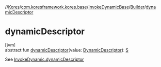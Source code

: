 //[Kores](../../../../index.md)/[com.koresframework.kores.base](../../index.md)/[InvokeDynamicBase](../index.md)/[Builder](index.md)/[dynamicDescriptor](dynamic-descriptor.md)

# dynamicDescriptor

[jvm]\
abstract fun [dynamicDescriptor](dynamic-descriptor.md)(value: [DynamicDescriptor](../../../com.koresframework.kores.common/-dynamic-descriptor/index.md)): [S](index.md)

See [InvokeDynamic.dynamicDescriptor](../../-invoke-dynamic/dynamic-descriptor.md)
